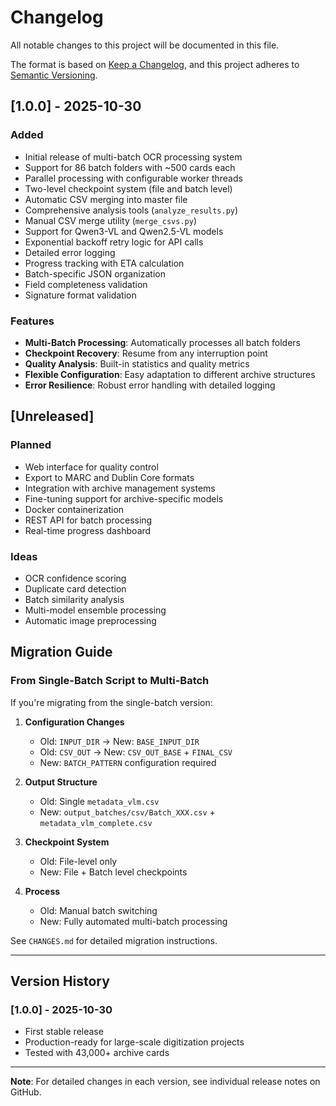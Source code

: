 # Changelog

All notable changes to this project will be documented in this file.

The format is based on [Keep a Changelog](https://keepachangelog.com/en/1.0.0/),
and this project adheres to [Semantic Versioning](https://semver.org/spec/v2.0.0.html).

## [1.0.0] - 2025-10-30

### Added
- Initial release of multi-batch OCR processing system
- Support for 86 batch folders with ~500 cards each
- Parallel processing with configurable worker threads
- Two-level checkpoint system (file and batch level)
- Automatic CSV merging into master file
- Comprehensive analysis tools (`analyze_results.py`)
- Manual CSV merge utility (`merge_csvs.py`)
- Support for Qwen3-VL and Qwen2.5-VL models
- Exponential backoff retry logic for API calls
- Detailed error logging
- Progress tracking with ETA calculation
- Batch-specific JSON organization
- Field completeness validation
- Signature format validation

### Features
- **Multi-Batch Processing**: Automatically processes all batch folders
- **Checkpoint Recovery**: Resume from any interruption point
- **Quality Analysis**: Built-in statistics and quality metrics
- **Flexible Configuration**: Easy adaptation to different archive structures
- **Error Resilience**: Robust error handling with detailed logging

## [Unreleased]

### Planned
- Web interface for quality control
- Export to MARC and Dublin Core formats
- Integration with archive management systems
- Fine-tuning support for archive-specific models
- Docker containerization
- REST API for batch processing
- Real-time progress dashboard

### Ideas
- OCR confidence scoring
- Duplicate card detection
- Batch similarity analysis
- Multi-model ensemble processing
- Automatic image preprocessing

## Migration Guide

### From Single-Batch Script to Multi-Batch

If you're migrating from the single-batch version:

1. **Configuration Changes**
   - Old: `INPUT_DIR` → New: `BASE_INPUT_DIR`
   - Old: `CSV_OUT` → New: `CSV_OUT_BASE` + `FINAL_CSV`
   - New: `BATCH_PATTERN` configuration required

2. **Output Structure**
   - Old: Single `metadata_vlm.csv`
   - New: `output_batches/csv/Batch_XXX.csv` + `metadata_vlm_complete.csv`

3. **Checkpoint System**
   - Old: File-level only
   - New: File + Batch level checkpoints

4. **Process**
   - Old: Manual batch switching
   - New: Fully automated multi-batch processing

See `CHANGES.md` for detailed migration instructions.

---

## Version History

### [1.0.0] - 2025-10-30
- First stable release
- Production-ready for large-scale digitization projects
- Tested with 43,000+ archive cards

---

**Note**: For detailed changes in each version, see individual release notes on GitHub.
